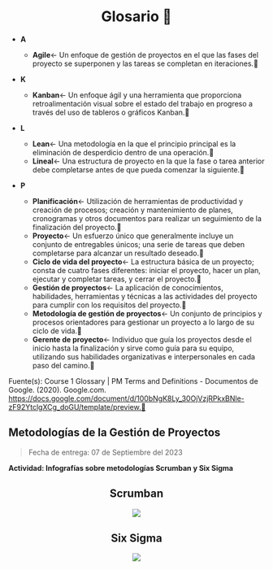 <h1 align='center'>Glosario 🗿</h1>

- **A**
  - **Agile**← Un enfoque de gestión de proyectos en el que las fases del proyecto se superponen y las tareas se completan en iteraciones.🗿
- **K**

  - **Kanban**← Un enfoque ágil y una herramienta que proporciona retroalimentación visual sobre el estado del trabajo en progreso a través del uso de tableros o gráficos Kanban.🗿

- **L**

  - **Lean**← Una metodología en la que el principio principal es la eliminación de desperdicio dentro de una operación.🗿
  - **Lineal**← Una estructura de proyecto en la que la fase o tarea anterior debe completarse antes de que pueda comenzar la siguiente.🗿

- **P**
  - **Planificación**← Utilización de herramientas de productividad y creación de procesos; creación y mantenimiento de planes, cronogramas y otros documentos para realizar un seguimiento de la finalización del proyecto.🗿
  - **Proyecto**← Un esfuerzo único que generalmente incluye un conjunto de entregables únicos; una serie de tareas que deben completarse para alcanzar un resultado deseado.🗿
  - **Ciclo de vida del proyecto**← La estructura básica de un proyecto; consta de cuatro fases diferentes: iniciar el proyecto, hacer un plan, ejecutar y completar tareas, y cerrar el proyecto.🗿
  - **Gestión de proyectos**← La aplicación de conocimientos, habilidades, herramientas y técnicas a las actividades del proyecto para cumplir con los requisitos del proyecto.🗿
  - **Metodología de gestión de proyectos**← Un conjunto de principios y procesos orientadores para gestionar un proyecto a lo largo de su ciclo de vida.🗿
  - **Gerente de proyecto**← Individuo que guía los proyectos desde el inicio hasta la finalización y sirve como guía para su equipo, utilizando sus habilidades organizativas e interpersonales en cada paso del camino.🗿

Fuente(s):
Course 1 Glossary | PM Terms and Definitions - Documentos de Google. (2020). Google.com. https://docs.google.com/document/d/100bNgK8Ly_30OjVzjRPkxBNle-zF92YtclgXCg_doGU/template/preview.🗿

## Metodologías de la Gestión de Proyectos

> Fecha de entrega: 07 de Septiembre del 2023

**Actividad: Infografías sobre metodologías Scrumban y Six Sigma**

<section align='center'>
  <h2>Scrumban</h2>
  <picture>
    <img src='assets/scrumban_infografia.jpeg'/>
  </picture>
</section>

<section align='center'>
  <h2>Six Sigma</h2>
  <picture>
    <img src='assets/sig_sigma_infografia.jpeg'/>
  </picture>
</section>
